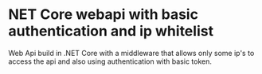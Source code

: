 # NET Core webapi with basic authentication and ip whitelist
Web Api build in .NET Core with a middleware that allows only some ip's to access the api and also using authentication with basic token.
